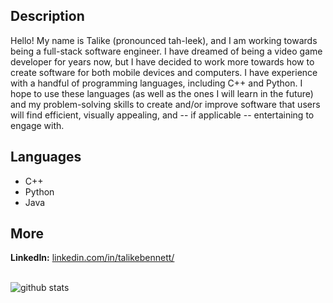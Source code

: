 ## Description
Hello! My name is Talike (pronounced tah-leek), and I am working towards being a full-stack software engineer. I have dreamed of being a video game developer for years now, but I have decided to work more towards how to create software for both mobile devices and computers. I have experience with a handful of programming languages, including C++ and Python. I hope to use these languages (as well as the ones I will learn in the future) and my problem-solving skills to create and/or improve software that users will find efficient, visually appealing, and -- if applicable -- entertaining to engage with.

## Languages
- C++
- Python
- Java

## More
**LinkedIn:** [linkedin.com/in/talikebennett/](https://www.linkedin.com/in/talikebennett/)

<br />

<img align="center" alt="github stats" src="https://github-readme-stats.vercel.app/api?username=TahBee03&show_icons=true&high_border=true&theme=dracula">